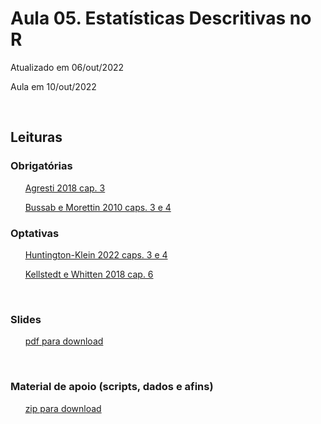 

# Aula 05. Estatísticas Descritivas no R

Atualizado em 06/out/2022

Aula em 10/out/2022

<br>

## Leituras

### Obrigatórias 

&nbsp;&nbsp;&nbsp;&nbsp;&nbsp; [Agresti 2018 cap. 3](leituras/agresti-2018-cap3.pdf)

&nbsp;&nbsp;&nbsp;&nbsp;&nbsp; [Bussab e Morettin 2010 caps. 3 e 4](leituras/bussab-morettin-2010-cap3e4.pdf)


### Optativas

&nbsp;&nbsp;&nbsp;&nbsp;&nbsp; [Huntington-Klein 2022 caps. 3 e 4](leituras/huntington-klein-2022-cap3e4.pdf)

&nbsp;&nbsp;&nbsp;&nbsp;&nbsp; [Kellstedt e Whitten 2018 cap. 6](leituras/kellstedt-whitten-2018-cap6.pdf)

<br>

### Slides
 
&nbsp;&nbsp;&nbsp;&nbsp;&nbsp; [pdf para download](slides/MQ_2022_Aula_05.pdf)
 
<br>

### Material de apoio (scripts, dados e afins)
 
&nbsp;&nbsp;&nbsp;&nbsp;&nbsp; [zip para download](material-apoio.zip)
 








